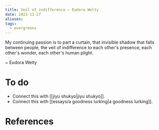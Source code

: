 ```yaml
---
title: Veil of indifference – Eudora Welty
date: 2023-11-27
aliases: 
tags:
  - evergreens
---
```

My continuing passion is to part a curtain, that invisible shadow that falls between people, the veil of indifference to each other's presence, each other's wonder, each other's human plight.

~ Eudora Welty

# To do

- Connect this with [[jiyu shukyo|jiyu shukyo]].
- Connect this with [[essays/a goodness lurking|a goodness lurking]].

# References